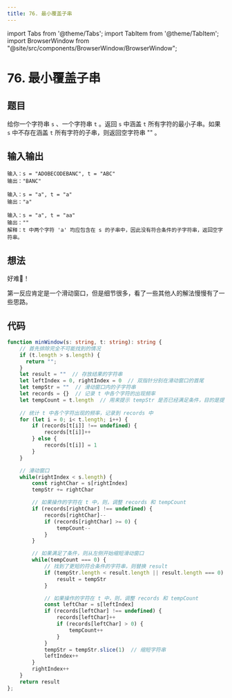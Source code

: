 ```yaml
---
title: 76. 最小覆盖子串
---
```


import Tabs from '@theme/Tabs';
import TabItem from '@theme/TabItem';
import BrowserWindow from "@site/src/components/BrowserWindow/BrowserWindow";

# 76. 最小覆盖子串

## 题目

<BrowserWindow url='https://leetcode-cn.com/problems/minimum-window-substring/'>

  给你一个字符串 `s` 、一个字符串 `t` 。返回 `s` 中涵盖 `t` 所有字符的最小子串。如果 `s` 中不存在涵盖 `t` 所有字符的子串，则返回空字符串 "" 。

</BrowserWindow>

## 输入输出

<Tabs groupId="solutions">
  <TabItem value="example1" label="示例1">

    输入：s = "ADOBECODEBANC", t = "ABC"
    输出："BANC"

  </TabItem>
  <TabItem value="example2" label="示例2">

    输入：s = "a", t = "a"
    输出："a"

  </TabItem>
  <TabItem value="example3" label="示例3">

    输入：s = "a", t = "aa"
    输出：""
    解释：t 中两个字符 'a' 均应包含在 s 的子串中，因此没有符合条件的子字符串，返回空字符串。

  </TabItem>
</Tabs>

## 想法

好难🤯！

第一反应肯定是一个滑动窗口，但是细节很多，看了一些其他人的解法慢慢有了一些思路。

## 代码

<Tabs groupId="solutions">
  <TabItem value="ts1" label="TypeScript 1">

```ts
function minWindow(s: string, t: string): string {
    // 首先排除完全不可能找到的情况
    if (t.length > s.length) {
      return "";
    }
    let result = ""  // 存放结果的字符串
    let leftIndex = 0, rightIndex = 0  // 双指针分别在滑动窗口的首尾
    let tempStr = ""  // 滑动窗口内的子字符串
    let records = {}  // 记录 t 中各个字符的出现频率
    let tempCount = t.length  // 用来提示 tempStr 是否已经满足条件，目的是提高判断效率
    
    // 统计 t 中各个字符出现的频率，记录到 records 中
    for (let i = 0; i< t.length; i++) {
        if (records[t[i]] !== undefined) {
            records[t[i]]++
        } else {
            records[t[i]] = 1
        }
    }

    // 滑动窗口
    while(rightIndex < s.length) {
        const rightChar = s[rightIndex]
        tempStr += rightChar

        // 如果操作的字符在 t 中，则，调整 records 和 tempCount
        if (records[rightChar] !== undefined) {
            records[rightChar]--
            if (records[rightChar] >= 0) {
                tempCount--
            }
        }

        // 如果满足了条件，则从左侧开始缩短滑动窗口
        while(tempCount === 0) {
            // 找到了更短的符合条件的字符串，则替换 result
            if (tempStr.length < result.length || result.length === 0) {
                result = tempStr
            }

            // 如果操作的字符在 t 中，则，调整 records 和 tempCount
            const leftChar = s[leftIndex]
            if (records[leftChar] !== undefined) {
                records[leftChar]++
                if (records[leftChar] > 0) {
                    tempCount++
                }
            }
            tempStr = tempStr.slice(1)  // 缩短字符串
            leftIndex++
        }
        rightIndex++
    }
    return result
};
```

  </TabItem>
</Tabs>